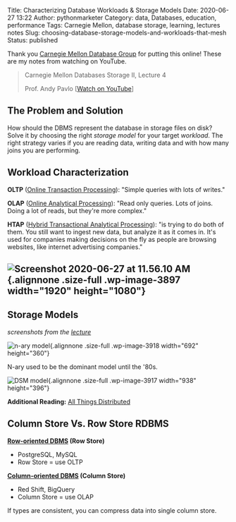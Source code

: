 Title: Characterizing Database Workloads & Storage Models
Date: 2020-06-27 13:22
Author: pythonmarketer
Category: data, Databases, education, performance
Tags: Carnegie Mellon, database storage, learning, lectures notes
Slug: choosing-database-storage-models-and-workloads-that-mesh
Status: published

Thank you [Carnegie Mellon Database Group](https://db.cs.cmu.edu/) for putting this online! These are my notes from watching on YouTube.

> Carnegie Mellon Databases Storage II, Lecture 4
>
> Prof. Andy Pavlo \[[Watch on YouTube](https://www.youtube.com/watch?v=YWRYEXNy6IE&list=PLSE8ODhjZXjbohkNBWQs_otTrBTrjyohi&index=4)\]

## The Problem and Solution

How should the DBMS represent the database in storage files on disk? Solve it by choosing the right *storage model* for your target *workload*. The right strategy varies if you are reading data, writing data and with how many joins you are performing.

## Workload Characterization

**OLTP** ([Online Transaction Processing](https://en.wikipedia.org/wiki/Online_transaction_processing)): "Simple queries with lots of writes."

**OLAP** ([Online Analytical Processing](https://en.wikipedia.org/wiki/Online_analytical_processing)): "Read only queries. Lots of joins. Doing a lot of reads, but they're more complex."

**HTAP** ([Hybrid Transactional Analytical Processing](https://en.wikipedia.org/wiki/Hybrid_transactional/analytical_processing)): "is trying to do both of them. You still want to ingest new data, but analyze it as it comes in. It's used for companies making decisions on the fly as people are browsing websites, like internet advertising companies."

## ![Screenshot 2020-06-27 at 11.56.10 AM](https://pythonmarketer.files.wordpress.com/2020/06/screenshot-2020-06-27-at-11.56.10-am.png){.alignnone .size-full .wp-image-3897 width="1920" height="1080"}

## Storage Models

*screenshots from the [lecture](https://www.youtube.com/watch?v=YWRYEXNy6IE&list=PLSE8ODhjZXjbohkNBWQs_otTrBTrjyohi&index=4)*

![n-ary model](https://pythonmarketer.files.wordpress.com/2020/06/n-ary-model.png){.alignnone .size-full .wp-image-3918 width="692" height="360"}

N-ary used to be the dominant model until the '80s.

![DSM model](https://pythonmarketer.files.wordpress.com/2020/06/dsm-model-1.png){.alignnone .size-full .wp-image-3917 width="938" height="396"}

**Additional Reading:** [All Things Distributed](https://www.allthingsdistributed.com/2013/09/column-oriented-databases.html)

## Column Store Vs. Row Store RDBMS

**[Row-oriented DBMS](https://dataschool.com/data-modeling-101/row-vs-column-oriented-databases/) (Row Store)**

-   PostgreSQL, MySQL
-   Row Store = use OLTP

**[Column-oriented DBMS](https://en.wikipedia.org/wiki/Column-oriented_DBMS) (Column Store)**

-   Red Shift, BigQuery
-   Column Store = use OLAP

If types are consistent, you can compress data into single column store.
